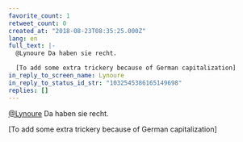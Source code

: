 ```yaml
---
favorite_count: 1
retweet_count: 0
created_at: "2018-08-23T08:35:25.000Z"
lang: en
full_text: |-
  @Lynoure Da haben sie recht.

  [To add some extra trickery because of German capitalization]
in_reply_to_screen_name: Lynoure
in_reply_to_status_id_str: "1032545386165149698"
replies: []
---
```


[@Lynoure](https://twitter.com/Lynoure) Da haben sie recht.

[To add some extra trickery because of German capitalization]

